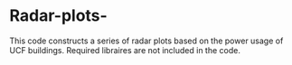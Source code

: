 # Radar-plots-
This code constructs a series of radar plots based on the power usage of UCF buildings. Required libraires are not included in the code. 
